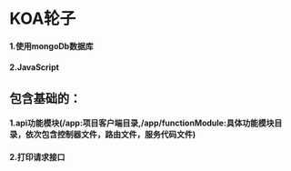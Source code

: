 # KOA轮子
#### 1.使用mongoDb数据库
#### 2.JavaScript
## 包含基础的：
#### 1.api功能模块(/app:项目客户端目录,/app/functionModule:具体功能模块目录，依次包含控制器文件，路由文件，服务代码文件)
#### 2.打印请求接口